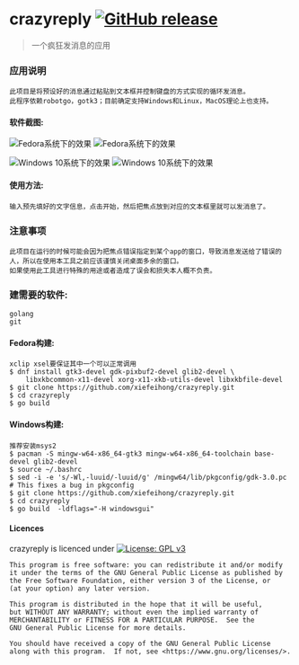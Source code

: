 # crazyreply [![GitHub release](https://img.shields.io/github/release/xiefeihong/crazyreply.svg)](https://github.com/xiefeihong/crazyreply/releases/latest)

>一个疯狂发消息的应用

### 应用说明
```
此项目是将预设好的消息通过粘贴到文本框并控制键盘的方式实现的循环发消息。
此程序依赖robotgo，gotk3；目前确定支持Windows和Linux，MacOS理论上也支持。
```

#### 软件截图:
![Fedora系统下的效果](https://img-blog.csdnimg.cn/20201210215055933.png?x-oss-process=image/watermark,type_ZmFuZ3poZW5naGVpdGk,shadow_10,text_aHR0cHM6Ly9ibG9nLmNzZG4ubmV0L2xvdmV6aGFuZG91,size_16,color_FFFFFF,t_70#pic_center)
![Fedora系统下的效果](https://img-blog.csdnimg.cn/20201210215055269.png?x-oss-process=image/watermark,type_ZmFuZ3poZW5naGVpdGk,shadow_10,text_aHR0cHM6Ly9ibG9nLmNzZG4ubmV0L2xvdmV6aGFuZG91,size_16,color_FFFFFF,t_70#pic_center)

![Windows 10系统下的效果](https://img-blog.csdnimg.cn/20201210215122367.PNG?x-oss-process=image/watermark,type_ZmFuZ3poZW5naGVpdGk,shadow_10,text_aHR0cHM6Ly9ibG9nLmNzZG4ubmV0L2xvdmV6aGFuZG91,size_16,color_FFFFFF,t_70#pic_center)
![Windows 10系统下的效果](https://img-blog.csdnimg.cn/20201210215122152.PNG?x-oss-process=image/watermark,type_ZmFuZ3poZW5naGVpdGk,shadow_10,text_aHR0cHM6Ly9ibG9nLmNzZG4ubmV0L2xvdmV6aGFuZG91,size_16,color_FFFFFF,t_70#pic_center)


#### 使用方法:
```
输入预先填好的文字信息，点击开始，然后把焦点放到对应的文本框里就可以发消息了。
```

### 注意事项
```
此项目在运行的时候可能会因为把焦点错误指定到某个app的窗口，导致消息发送给了错误的人，所以在使用本工具之前应该谨慎关闭桌面多余的窗口。
如果使用此工具进行特殊的用途或者造成了误会和损失本人概不负责。
```

### 建需要的软件:
```
golang
git
```

#### Fedora构建:
```
xclip xsel要保证其中一个可以正常调用
$ dnf install gtk3-devel gdk-pixbuf2-devel glib2-devel \
    libxkbcommon-x11-devel xorg-x11-xkb-utils-devel libxkbfile-devel
$ git clone https://github.com/xiefeihong/crazyreply.git
$ cd crazyreply
$ go build
```
    
#### Windows构建:
```
推荐安装msys2
$ pacman -S mingw-w64-x86_64-gtk3 mingw-w64-x86_64-toolchain base-devel glib2-devel
$ source ~/.bashrc
$ sed -i -e 's/-Wl,-luuid/-luuid/g' /mingw64/lib/pkgconfig/gdk-3.0.pc # This fixes a bug in pkgconfig
$ git clone https://github.com/xiefeihong/crazyreply.git
$ cd crazyreply
$ go build  -ldflags="-H windowsgui"
```

#### Licences

crazyreply is licenced under [![License: GPL v3](https://img.shields.io/badge/License-GPL%20v3-blue.svg)](https://www.gnu.org/licenses/gpl-3.0)

```
This program is free software: you can redistribute it and/or modify
it under the terms of the GNU General Public License as published by
the Free Software Foundation, either version 3 of the License, or
(at your option) any later version.

This program is distributed in the hope that it will be useful,
but WITHOUT ANY WARRANTY; without even the implied warranty of
MERCHANTABILITY or FITNESS FOR A PARTICULAR PURPOSE.  See the
GNU General Public License for more details.

You should have received a copy of the GNU General Public License
along with this program.  If not, see <https://www.gnu.org/licenses/>.
```
